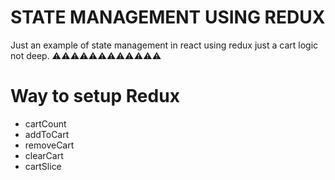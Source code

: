 # STATE MANAGEMENT USING REDUX

Just an example of state management in react using redux
just a cart logic not deep.
⚠⚠⚠⚠⚠⚠⚠⚠⚠⚠⚠⚠

# Way to setup Redux 

* cartCount
* addToCart
* removeCart
* clearCart
* cartSlice
